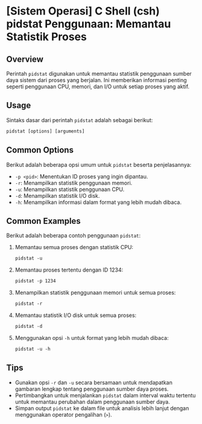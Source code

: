 # [Sistem Operasi] C Shell (csh) pidstat Penggunaan: Memantau Statistik Proses

## Overview
Perintah `pidstat` digunakan untuk memantau statistik penggunaan sumber daya sistem dari proses yang berjalan. Ini memberikan informasi penting seperti penggunaan CPU, memori, dan I/O untuk setiap proses yang aktif.

## Usage
Sintaks dasar dari perintah `pidstat` adalah sebagai berikut:

```csh
pidstat [options] [arguments]
```

## Common Options
Berikut adalah beberapa opsi umum untuk `pidstat` beserta penjelasannya:

- `-p <pid>`: Menentukan ID proses yang ingin dipantau.
- `-r`: Menampilkan statistik penggunaan memori.
- `-u`: Menampilkan statistik penggunaan CPU.
- `-d`: Menampilkan statistik I/O disk.
- `-h`: Menampilkan informasi dalam format yang lebih mudah dibaca.

## Common Examples
Berikut adalah beberapa contoh penggunaan `pidstat`:

1. Memantau semua proses dengan statistik CPU:
   ```csh
   pidstat -u
   ```

2. Memantau proses tertentu dengan ID 1234:
   ```csh
   pidstat -p 1234
   ```

3. Menampilkan statistik penggunaan memori untuk semua proses:
   ```csh
   pidstat -r
   ```

4. Memantau statistik I/O disk untuk semua proses:
   ```csh
   pidstat -d
   ```

5. Menggunakan opsi `-h` untuk format yang lebih mudah dibaca:
   ```csh
   pidstat -u -h
   ```

## Tips
- Gunakan opsi `-r` dan `-u` secara bersamaan untuk mendapatkan gambaran lengkap tentang penggunaan sumber daya proses.
- Pertimbangkan untuk menjalankan `pidstat` dalam interval waktu tertentu untuk memantau perubahan dalam penggunaan sumber daya.
- Simpan output `pidstat` ke dalam file untuk analisis lebih lanjut dengan menggunakan operator pengalihan (`>`).